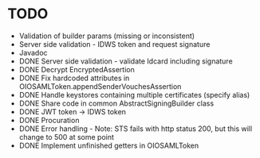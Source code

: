 # TODO
- Validation of builder params (missing or inconsistent)
- Server side validation - IDWS token and request signature 
- Javadoc
- DONE Server side validation - validate Idcard including signature
- DONE Decrypt EncryptedAssertion
- DONE Fix hardcoded attributes in OIOSAMLToken.appendSenderVouchesAssertion 
- DONE Handle keystores containing multiple certificates (specify alias)
- DONE Share code in common AbstractSigningBuilder class
- DONE JWT token -> IDWS token
- DONE Procuration
- DONE Error handling - Note: STS fails with http status 200, but this will change to 500 at some point
- DONE Implement unfinished getters in OIOSAMLToken

